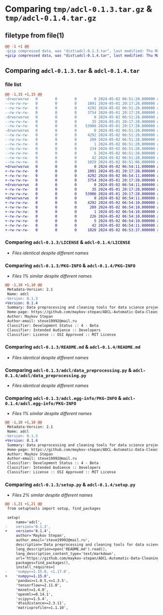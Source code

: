 # Comparing `tmp/adcl-0.1.3.tar.gz` & `tmp/adcl-0.1.4.tar.gz`

## filetype from file(1)

```diff
@@ -1 +1 @@
-gzip compressed data, was "dist\adcl-0.1.3.tar", last modified: Thu May  2 06:51:28 2024, max compression
+gzip compressed data, was "dist\adcl-0.1.4.tar", last modified: Thu May  2 06:54:11 2024, max compression
```

## Comparing `adcl-0.1.3.tar` & `adcl-0.1.4.tar`

### file list

```diff
@@ -1,15 +1,15 @@
-drwxrwxrwx   0        0        0        0 2024-05-02 06:51:28.000000 adcl-0.1.3/
--rw-rw-rw-   0        0        0     1091 2024-05-01 20:17:28.000000 adcl-0.1.3/LICENSE
--rw-rw-rw-   0        0        0     4292 2024-05-02 06:51:28.000000 adcl-0.1.3/PKG-INFO
--rw-rw-rw-   0        0        0     3754 2024-05-01 20:17:28.000000 adcl-0.1.3/README.md
-drwxrwxrwx   0        0        0        0 2024-05-02 06:51:28.000000 adcl-0.1.3/adcl/
--rw-rw-rw-   0        0        0       35 2024-05-01 20:17:28.000000 adcl-0.1.3/adcl/__init__.py
--rw-rw-rw-   0        0        0    53906 2024-05-01 20:17:28.000000 adcl-0.1.3/adcl/data_preprocessing.py
-drwxrwxrwx   0        0        0        0 2024-05-02 06:51:28.000000 adcl-0.1.3/adcl.egg-info/
--rw-rw-rw-   0        0        0     4292 2024-05-02 06:51:28.000000 adcl-0.1.3/adcl.egg-info/PKG-INFO
--rw-rw-rw-   0        0        0      209 2024-05-02 06:51:28.000000 adcl-0.1.3/adcl.egg-info/SOURCES.txt
--rw-rw-rw-   0        0        0        1 2024-05-02 06:51:28.000000 adcl-0.1.3/adcl.egg-info/dependency_links.txt
--rw-rw-rw-   0        0        0      234 2024-05-02 06:51:28.000000 adcl-0.1.3/adcl.egg-info/requires.txt
--rw-rw-rw-   0        0        0        5 2024-05-02 06:51:28.000000 adcl-0.1.3/adcl.egg-info/top_level.txt
--rw-rw-rw-   0        0        0       42 2024-05-02 06:51:28.000000 adcl-0.1.3/setup.cfg
--rw-rw-rw-   0        0        0     1029 2024-05-02 06:51:06.000000 adcl-0.1.3/setup.py
+drwxrwxrwx   0        0        0        0 2024-05-02 06:54:11.000000 adcl-0.1.4/
+-rw-rw-rw-   0        0        0     1091 2024-05-01 20:17:28.000000 adcl-0.1.4/LICENSE
+-rw-rw-rw-   0        0        0     4292 2024-05-02 06:54:11.000000 adcl-0.1.4/PKG-INFO
+-rw-rw-rw-   0        0        0     3754 2024-05-01 20:17:28.000000 adcl-0.1.4/README.md
+drwxrwxrwx   0        0        0        0 2024-05-02 06:54:11.000000 adcl-0.1.4/adcl/
+-rw-rw-rw-   0        0        0       35 2024-05-01 20:17:28.000000 adcl-0.1.4/adcl/__init__.py
+-rw-rw-rw-   0        0        0    53906 2024-05-01 20:17:28.000000 adcl-0.1.4/adcl/data_preprocessing.py
+drwxrwxrwx   0        0        0        0 2024-05-02 06:54:11.000000 adcl-0.1.4/adcl.egg-info/
+-rw-rw-rw-   0        0        0     4292 2024-05-02 06:54:10.000000 adcl-0.1.4/adcl.egg-info/PKG-INFO
+-rw-rw-rw-   0        0        0      209 2024-05-02 06:54:10.000000 adcl-0.1.4/adcl.egg-info/SOURCES.txt
+-rw-rw-rw-   0        0        0        1 2024-05-02 06:54:10.000000 adcl-0.1.4/adcl.egg-info/dependency_links.txt
+-rw-rw-rw-   0        0        0      226 2024-05-02 06:54:10.000000 adcl-0.1.4/adcl.egg-info/requires.txt
+-rw-rw-rw-   0        0        0        5 2024-05-02 06:54:10.000000 adcl-0.1.4/adcl.egg-info/top_level.txt
+-rw-rw-rw-   0        0        0       42 2024-05-02 06:54:11.000000 adcl-0.1.4/setup.cfg
+-rw-rw-rw-   0        0        0     1020 2024-05-02 06:53:37.000000 adcl-0.1.4/setup.py
```

### Comparing `adcl-0.1.3/LICENSE` & `adcl-0.1.4/LICENSE`

 * *Files identical despite different names*

### Comparing `adcl-0.1.3/PKG-INFO` & `adcl-0.1.4/PKG-INFO`

 * *Files 1% similar despite different names*

```diff
@@ -1,10 +1,10 @@
 Metadata-Version: 2.1
 Name: adcl
-Version: 0.1.3
+Version: 0.1.4
 Summary: Data preprocessing and cleaning tools for data science projects
 Home-page: https://github.com/maykov-stepan/ADCL-Automatic-Data-Cleaning
 Author: Maykov Stepan
 Author-email: steve19992@mail.ru
 Classifier: Development Status :: 4 - Beta
 Classifier: Intended Audience :: Developers
 Classifier: License :: OSI Approved :: MIT License
```

### Comparing `adcl-0.1.3/README.md` & `adcl-0.1.4/README.md`

 * *Files identical despite different names*

### Comparing `adcl-0.1.3/adcl/data_preprocessing.py` & `adcl-0.1.4/adcl/data_preprocessing.py`

 * *Files identical despite different names*

### Comparing `adcl-0.1.3/adcl.egg-info/PKG-INFO` & `adcl-0.1.4/adcl.egg-info/PKG-INFO`

 * *Files 1% similar despite different names*

```diff
@@ -1,10 +1,10 @@
 Metadata-Version: 2.1
 Name: adcl
-Version: 0.1.3
+Version: 0.1.4
 Summary: Data preprocessing and cleaning tools for data science projects
 Home-page: https://github.com/maykov-stepan/ADCL-Automatic-Data-Cleaning
 Author: Maykov Stepan
 Author-email: steve19992@mail.ru
 Classifier: Development Status :: 4 - Beta
 Classifier: Intended Audience :: Developers
 Classifier: License :: OSI Approved :: MIT License
```

### Comparing `adcl-0.1.3/setup.py` & `adcl-0.1.4/setup.py`

 * *Files 2% similar despite different names*

```diff
@@ -1,21 +1,21 @@
 from setuptools import setup, find_packages
 
 setup(
     name='adcl',
-    version='0.1.3',
+    version='0.1.4',
     author='Maykov Stepan',
     author_email='steve19992@mail.ru',
     description='Data preprocessing and cleaning tools for data science projects',
     long_description=open('README.md').read(),
     long_description_content_type='text/markdown',
     url='https://github.com/maykov-stepan/ADCL-Automatic-Data-Cleaning',
     packages=find_packages(),
     install_requires=[
-    'numpy>=1.15.0, <1.17.0',
+    'numpy>=1.15.0',
     'pandas>=1.0.5,<=1.3.5',
     'tensorflow>=2.11.0',
     'mxnet>=1.4.0',
     'openml>=0.14.1',
     'scipy>=1.5.4',
     'dtaidistance>=2.3.11',
     'matrixprofile>=1.1.10',
```

